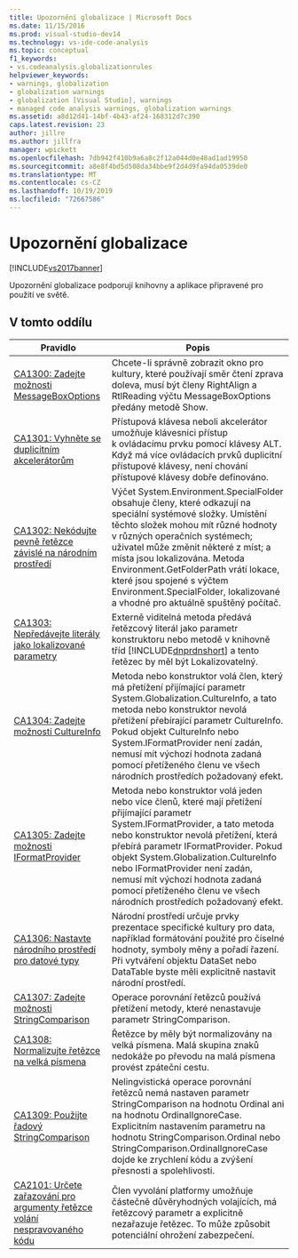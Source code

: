 ```yaml
---
title: Upozornění globalizace | Microsoft Docs
ms.date: 11/15/2016
ms.prod: visual-studio-dev14
ms.technology: vs-ide-code-analysis
ms.topic: conceptual
f1_keywords:
- vs.codeanalysis.globalizationrules
helpviewer_keywords:
- warnings, globalization
- globalization warnings
- globalization [Visual Studio], warnings
- managed code analysis warnings, globalization warnings
ms.assetid: a8d12d41-14bf-4b43-af24-168312d7c390
caps.latest.revision: 23
author: jillre
ms.author: jillfra
manager: wpickett
ms.openlocfilehash: 7db942f410b9a6a8c2f12a044d0e48ad1ad19950
ms.sourcegitcommit: a8e8f4bd5d508da34bbe9f2d4d9fa94da0539de0
ms.translationtype: MT
ms.contentlocale: cs-CZ
ms.lasthandoff: 10/19/2019
ms.locfileid: "72667586"
---
```

# <a name="globalization-warnings"></a>Upozornění globalizace
[!INCLUDE[vs2017banner](../includes/vs2017banner.md)]

Upozornění globalizace podporují knihovny a aplikace připravené pro použití ve světě.

## <a name="in-this-section"></a>V tomto oddílu

|Pravidlo|Popis|
|----------|-----------------|
|[CA1300: Zadejte možnosti MessageBoxOptions](../code-quality/ca1300-specify-messageboxoptions.md)|Chcete-li správně zobrazit okno pro kultury, které používají směr čtení zprava doleva, musí být členy RightAlign a RtlReading výčtu MessageBoxOptions předány metodě Show.|
|[CA1301: Vyhněte se duplicitním akcelerátorům](../code-quality/ca1301-avoid-duplicate-accelerators.md)|Přístupová klávesa neboli akcelerátor umožňuje klávesnici přístup k ovládacímu prvku pomocí klávesy ALT. Když má více ovládacích prvků duplicitní přístupové klávesy, není chování přístupové klávesy dobře definováno.|
|[CA1302: Nekódujte pevně řetězce závislé na národním prostředí](../code-quality/ca1302-do-not-hardcode-locale-specific-strings.md)|Výčet System.Environment.SpecialFolder obsahuje členy, které odkazují na speciální systémové složky. Umístění těchto složek mohou mít různé hodnoty v různých operačních systémech; uživatel může změnit některé z míst; a místa jsou lokalizována. Metoda Environment.GetFolderPath vrátí lokace, které jsou spojené s výčtem Environment.SpecialFolder, lokalizované a vhodné pro aktuálně spuštěný počítač.|
|[CA1303: Nepředávejte literály jako lokalizované parametry](../code-quality/ca1303-do-not-pass-literals-as-localized-parameters.md)|Externě viditelná metoda předává řetězcový literál jako parametr konstruktoru nebo metodě v knihovně tříd [!INCLUDE[dnprdnshort](../includes/dnprdnshort-md.md)] a tento řetězec by měl být Lokalizovatelný.|
|[CA1304: Zadejte možnosti CultureInfo](../code-quality/ca1304-specify-cultureinfo.md)|Metoda nebo konstruktor volá člen, který má přetížení přijímající parametr System.Globalization.CultureInfo, a tato metoda nebo konstruktor nevolá přetížení přebírající parametr CultureInfo. Pokud objekt CultureInfo nebo System.IFormatProvider není zadán, nemusí mít výchozí hodnota zadaná pomocí přetíženého členu ve všech národních prostředích požadovaný efekt.|
|[CA1305: Zadejte možnosti IFormatProvider](../code-quality/ca1305-specify-iformatprovider.md)|Metoda nebo konstruktor volá jeden nebo více členů, které mají přetížení přijímající parametr System.IFormatProvider, a tato metoda nebo konstruktor nevolá přetížení, která přebírá parametr IFormatProvider. Pokud objekt System.Globalization.CultureInfo nebo IFormatProvider není zadán, nemusí mít výchozí hodnota zadaná pomocí přetíženého členu ve všech národních prostředích požadovaný efekt.|
|[CA1306: Nastavte národního prostředí pro datové typy](../code-quality/ca1306-set-locale-for-data-types.md)|Národní prostředí určuje prvky prezentace specifické kultury pro data, například formátování použité pro číselné hodnoty, symboly měny a pořadí řazení. Při vytváření objektu DataSet nebo DataTable byste měli explicitně nastavit národní prostředí.|
|[CA1307: Zadejte možnosti StringComparison](../code-quality/ca1307-specify-stringcomparison.md)|Operace porovnání řetězců používá přetížení metody, které nenastavuje parametr StringComparison.|
|[CA1308: Normalizujte řetězce na velká písmena](../code-quality/ca1308-normalize-strings-to-uppercase.md)|Řetězce by měly být normalizovány na velká písmena. Malá skupina znaků nedokáže po převodu na malá písmena provést zpáteční cestu.|
|[CA1309: Použijte řadový StringComparison](../code-quality/ca1309-use-ordinal-stringcomparison.md)|Nelingvistická operace porovnání řetězců nemá nastaven parametr StringComparison na hodnotu Ordinal ani na hodnotu OrdinalIgnoreCase. Explicitním nastavením parametru na hodnotu StringComparison.Ordinal nebo StringComparison.OrdinalIgnoreCase dojde ke zrychlení kódu a zvýšení přesnosti a spolehlivosti.|
|[CA2101: Určete zařazování pro argumenty řetězce volání nespravovaného kódu](../code-quality/ca2101-specify-marshaling-for-p-invoke-string-arguments.md)|Člen vyvolání platformy umožňuje částečně důvěryhodných volajících, má řetězcový parametr a explicitně nezařazuje řetězec. To může způsobit potenciální ohrožení zabezpečení.|
